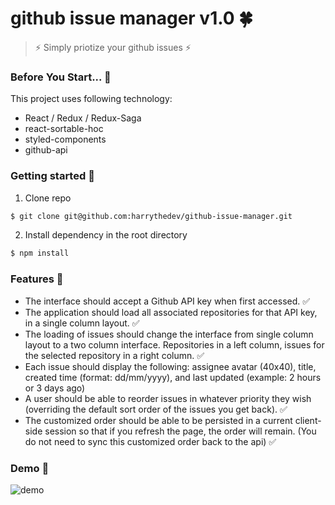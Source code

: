 # github issue manager v1.0 :four_leaf_clover:

> :zap: Simply priotize your github issues :zap:

### Before You Start... :pushpin:

This project uses following technology:

- React / Redux / Redux-Saga
- react-sortable-hoc
- styled-components
- github-api

### Getting started :pushpin:

1. Clone repo

```bash
$ git clone git@github.com:harrythedev/github-issue-manager.git
```

2. Install dependency in the root directory

```bash
$ npm install
```

### Features :pushpin:

- The interface should accept a Github API key when first accessed. :white_check_mark:
- The application should load all associated repositories for that API key, in a single column layout. :white_check_mark:
- The loading of issues should change the interface from single column layout to a two column interface. Repositories in a left column, issues for the selected repository in a right column.
  :white_check_mark:
- Each issue should display the following: assignee avatar (40x40), title, created time (format: dd/mm/yyyy), and last updated (example: 2 hours or 3 days ago)
- A user should be able to reorder issues in whatever priority they wish (overriding the default sort order of the issues you get back).
  :white_check_mark:
- The customized order should be able to be persisted in a current client-side session so that if you refresh the page, the order will remain. (You do not need to sync this customized order back to the api)
  :white_check_mark:

### Demo :pushpin:

![demo](./T5MVfyBwvc.gif)
